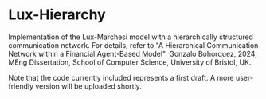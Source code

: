 # Lux-Hierarchy

Implementation of the Lux-Marchesi model with a hierarchically structured communication network. For details, refer to "A Hierarchical Communication Network within a Financial Agent-Based Model", Gonzalo Bohorquez, 2024, MEng Dissertation, School of Computer Science, University of Bristol, UK.

Note that the code currently included represents a first draft. A more user-friendly version will be uploaded shortly.
